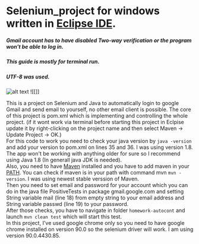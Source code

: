 # Selenium_project for windows written in [Eclipse IDE](https://www.eclipse.org/downloads/).  

##### Gmail account has to have disabled Two-way verification or the program won't be able to log in.  
##### This guide is mostly for terminal run.
##### UTF-8 was used.

![alt text](https://github.com/ktravnik/Selenium_project/blob/main/homework-autocont/potreba_zmenit_selektor.png?raw=true)
![[]]

This is a project on Selenium and Java to automatically login to google Gmail and send email to yourself, no other email client is possible. The core of this project is pom.xml which is implementing and controlling the whole project. (if it wont work via terminal before starting this project in Eclpise update it by right-clicking on the project name and then select Maven -> Update Project -> OK.)    
For this code to work you need to check your java version by `java -version` and add your version to pom.xml on lines 35 and 36. I was using version 1.8. The app won't be working with anything older for sure so I recommend using Java 1.8 (In generall java JDK is needed).  
Also, you need to have [Maven](https://maven.apache.org/download.cgi) installed and you have to add maven in your [PATH](https://mkyong.com/maven/how-to-install-maven-in-windows/).  You can check if maven is in your path with command mvn `mvn -version`. I was using newest stable verssion of Maven.  
Then you need to set email and password for your account which you can do in the java file PositiveTests in package gmail.google.com and setting String variable mail (line 18) from empty string to your email address and String variable passwd (line 19) to your password.  
After those checks, you have to navigate in folder ` homework-autocont ` and launch `mvn clean test` which will start this test.  
In this project, I've used google chrome only so you need to have google chrome installed on version 90.0 so the selenium driver will work. I am using version     90.0.4430.85.  
